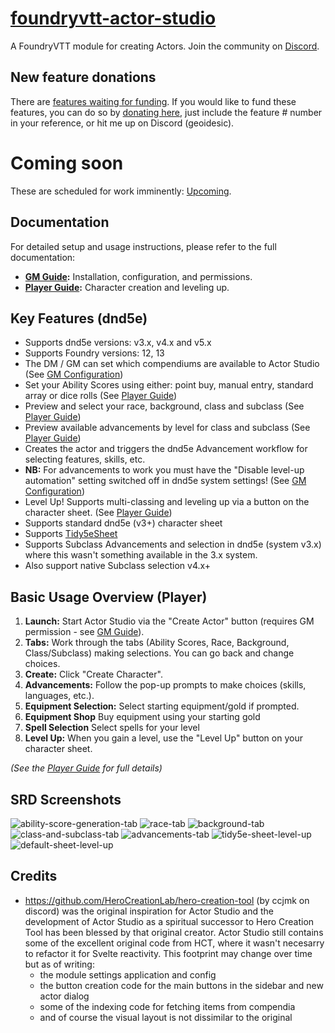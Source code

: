 # [foundryvtt-actor-studio](https://foundryvtt.com/packages/foundryvtt-actor-studio)
A FoundryVTT module for creating Actors. Join the community on [Discord](https://discord.gg/sQgVnSGRUj).

## New feature donations
There are [features waiting for funding](https://github.com/geoidesic/foundryvtt-actor-studio/milestone/6).
If you would like to fund these features, you can do so by [donating here](https://github.com/sponsors/geoidesic?frequency=one-time), just include the feature # number in your reference, or hit me up on Discord (geoidesic).

# Coming soon
These are scheduled for work imminently: [Upcoming](https://github.com/geoidesic/foundryvtt-actor-studio/milestone/7).

## Documentation

For detailed setup and usage instructions, please refer to the full documentation:

*   **[GM Guide](./docs/gm/README.md):** Installation, configuration, and permissions.
*   **[Player Guide](./docs/player/README.md):** Character creation and leveling up.

## Key Features (dnd5e)

- Supports dnd5e versions: v3.x, v4.x and v5.x
- Supports Foundry versions: 12, 13
- The DM / GM can set which compendiums are available to Actor Studio (See [GM Configuration](./docs/gm/configuration.md))
- Set your Ability Scores using either: point buy, manual entry, standard array or dice rolls (See [Player Guide](./docs/player/ability_scores.md))
- Preview and select your race, background, class and subclass (See [Player Guide](./docs/player/README.md))
- Preview available advancements by level for class and subclass (See [Player Guide](./docs/player/advancements.md))
- Creates the actor and triggers the dnd5e Advancement workflow for selecting features, skills, etc.
- **NB:** For advancements to work you must have the "Disable level-up automation" setting switched off in dnd5e system settings! (See [GM Configuration](./docs/gm/configuration.md))
- Level Up! Supports multi-classing and leveling up via a button on the character sheet. (See [Player Guide](./docs/player/leveling_up.md))
- Supports standard dnd5e (v3+) character sheet
- Supports [Tidy5eSheet](https://github.com/kgar/foundry-vtt-tidy-5e-sheets)
- Supports Subclass Advancements and selection in dnd5e (system v3.x) where this wasn't something available in the 3.x system.
- Also support native Subclass selection v4.x+

## Basic Usage Overview (Player)

1.  **Launch:** Start Actor Studio via the "Create Actor" button (requires GM permission - see [GM Guide](./docs/gm/player_permissions.md)).
2.  **Tabs:** Work through the tabs (Ability Scores, Race, Background, Class/Subclass) making selections. You can go back and change choices.
3.  **Create:** Click "Create Character".
4.  **Advancements:** Follow the pop-up prompts to make choices (skills, languages, etc.).
5.  **Equipment Selection:** Select starting equipment/gold if prompted.
6.  **Equipment Shop** Buy equipment using your starting gold
7.  **Spell Selection** Select spells for your level
8.  **Level Up:** When you gain a level, use the "Level Up" button on your character sheet.

*(See the [Player Guide](./docs/player/README.md) for full details)*

## SRD Screenshots
![ability-score-generation-tab](https://github.com/user-attachments/assets/c651d816-7a61-48e8-a12b-1431b5fdf4ea)
![race-tab](https://github.com/user-attachments/assets/691a9da9-1ebf-4c0a-8f4e-001c9a325fb5)
![background-tab](https://github.com/user-attachments/assets/7ae21506-4b96-4471-a192-bc4718ab7b6f)
![class-and-subclass-tab](https://github.com/user-attachments/assets/841db4d3-bed0-4405-b883-96c954b570ae)
![advancements-tab](https://github.com/user-attachments/assets/a5e10640-fa5e-4ad3-9122-78204a437d40)
![tidy5e-sheet-level-up](https://github.com/user-attachments/assets/6ea020df-7533-4a75-b1f6-1e152927d355)
![default-sheet-level-up](https://github.com/user-attachments/assets/5d0dace6-7148-41ab-b8a3-44e2e05eeca5)

## Credits
- https://github.com/HeroCreationLab/hero-creation-tool (by ccjmk on discord) was the original inspiration for Actor Studio and the development of Actor Studio as a spiritual successor to Hero Creation Tool has been blessed by that original creator. Actor Studio still contains some of the excellent original code from HCT, where it wasn't necesarry to refactor it for Svelte reactivity. This footprint may change over time but as of writing:
  - the module settings application and config
  - the button creation code for the main buttons in the sidebar and new actor dialog
  - some of the indexing code for fetching items from compendia
  - and of course the visual layout is not dissimilar to the original
